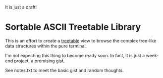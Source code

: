 It is just a draft!

# Sortable ASCII Treetable Library

This is an effort to create a [treetable](http://ludo.cubicphuse.nl/jquery-treetable/)
view to browse the complex tree-like data structures within the pure
terminal.

I'm not expecting this thing to become ready soon. In fact, it is just a
week-end project, a promising gist.

See notes.txt to meet the basic gist and random thoughts.

